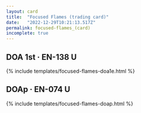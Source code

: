 ```yaml
---
layout: card
title:  "Focused Flames (trading card)"
date:   "2022-12-29T10:21:13.517Z"
permalink: focused-flames_(card)
incomplete: true
---
```


## DOA 1st &middot; EN-138 U

{% include templates/focused-flames-doa1e.html %}


## DOAp &middot; EN-074 U

{% include templates/focused-flames-doap.html %}
